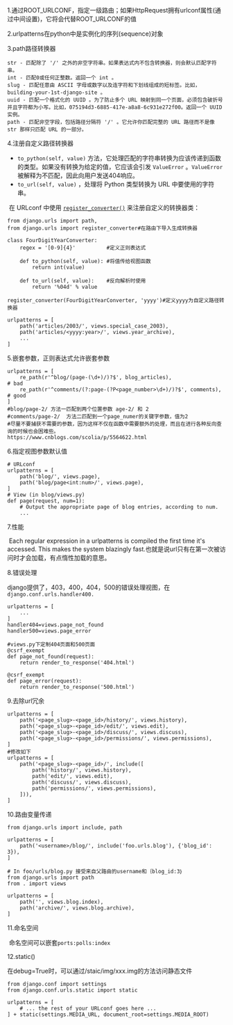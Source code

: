1.通过ROOT_URLCONF，指定一级路由；如果HttpRequest拥有urlconf属性(通过中间设置)，它将会代替ROOT_URLCONF的值

2.urlpatterns在python中是实例化的序列(sequence)对象

3.path路径转换器

```
str - 匹配除了 '/' 之外的非空字符串。如果表达式内不包含转换器，则会默认匹配字符串。
int - 匹配0或任何正整数。返回一个 int 。
slug - 匹配任意由 ASCII 字母或数字以及连字符和下划线组成的短标签。比如，building-your-1st-django-site 。
uuid - 匹配一个格式化的 UUID 。为了防止多个 URL 映射到同一个页面，必须包含破折号并且字符都为小写。比如，075194d3-6885-417e-a8a8-6c931e272f00。返回一个 UUID 实例。
path - 匹配非空字段，包括路径分隔符 '/' 。它允许你匹配完整的 URL 路径而不是像 str 那样只匹配 URL 的一部分。
```

4.注册自定义路径转换器

- `to_python(self, value)` 方法，它处理匹配的字符串转换为应该传递到函数的类型。如果没有转换为给定的值，它应该会引发 `ValueError` 。`ValueError` 被解释为不匹配，因此向用户发送404响应。
- `to_url(self, value)` ，处理将 Python 类型转换为 URL 中要使用的字符串。



​	在 URLconf 中使用 [`register_converter()`](https://docs.djangoproject.com/zh-hans/2.2/ref/urls/#django.urls.register_converter) 来注册自定义的转换器类：

```
from django.urls import path,
from django.urls import register_converter#在路由下导入生成转换器

class FourDigitYearConverter:
    regex = '[0-9]{4}'			#定义正则表达式

    def to_python(self, value):	#将值传给视图函数
        return int(value)

    def to_url(self, value):	#反向解析时使用
        return '%04d' % value

register_converter(FourDigitYearConverter, 'yyyy')#定义yyyy为自定义路径转换器

urlpatterns = [
    path('articles/2003/', views.special_case_2003),
    path('articles/<yyyy:year>/', views.year_archive),
    ...
]
```

5.嵌套参数，正则表达式允许嵌套参数

```
urlpatterns = [
    re_path(r'^blog/(page-(\d+)/)?$', blog_articles),                  # bad
    re_path(r'^comments/(?:page-(?P<page_number>\d+)/)?$', comments),  # good
]
#blog/page-2/ 方法一匹配到两个位置参数 age-2/ 和 2
#comments/page-2/  方法二匹配到一个page_numer的关键字参数，值为2
#尽量不要捕获不需要的参数，因为这样不仅在函数中需要额外的处理，而且在进行各种反向查询的时候也会困难些。
https://www.cnblogs.com/scolia/p/5564622.html
```

6.指定视图参数默认值

```
# URLconf
urlpatterns = [
    path('blog/', views.page),
    path('blog/page<int:num>/', views.page),
]
# View (in blog/views.py)
def page(request, num=1):
    # Output the appropriate page of blog entries, according to num.
    ...
```

7.性能

​	Each regular expression in a urlpatterns is compiled the first time it's accessed. This makes the system blazingly fast.也就是说url只有在第一次被访问时才会加载，有点惰性加载的意思。

8.错误处理

​	django提供了，403，400，404，500的错误处理视图，在`django.conf.urls.handler400.`

```
urlpatterns = [
	...
]
handler404=views.page_not_found
handler500=views.page_error

#views.py下定制404页面和500页面
@csrf_exempt
def page_not_found(request):
    return render_to_response('404.html')

@csrf_exempt
def page_error(request):
    return render_to_response('500.html')
```

9.去除url冗余

```
urlpatterns = [
    path('<page_slug>-<page_id>/history/', views.history),
    path('<page_slug>-<page_id>/edit/', views.edit),
    path('<page_slug>-<page_id>/discuss/', views.discuss),
    path('<page_slug>-<page_id>/permissions/', views.permissions),
]
#修改如下
urlpatterns = [
    path('<page_slug>-<page_id>/', include([
        path('history/', views.history),
        path('edit/', views.edit),
        path('discuss/', views.discuss),
        path('permissions/', views.permissions),
    ])),
]
```

10.路由变量传递

```
from django.urls import include, path

urlpatterns = [
    path('<username>/blog/', include('foo.urls.blog'), {'blog_id': 3}),
]

# In foo/urls/blog.py 接受来自父路由的username和｛blog_id:3｝
from django.urls import path
from . import views

urlpatterns = [
    path('', views.blog.index),
    path('archive/', views.blog.archive),
]
```

11.命名空间

​	命名空间可以嵌套`ports:polls:index`

12.static()

在debug=True时，可以通过/staic/img/xxx.img的方法访问静态文件

```
from django.conf import settings
from django.conf.urls.static import static

urlpatterns = [
    # ... the rest of your URLconf goes here ...
] + static(settings.MEDIA_URL, document_root=settings.MEDIA_ROOT)
```